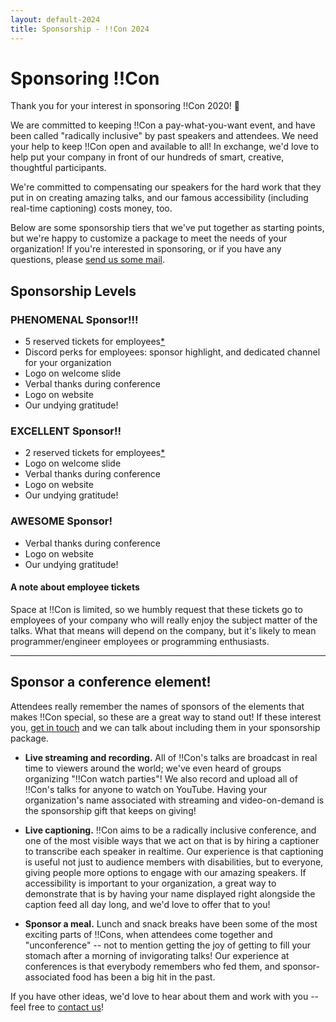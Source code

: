 ```yaml
---
layout: default-2024
title: Sponsorship - !!Con 2024
---
```


# Sponsoring !!Con

Thank you for your interest in sponsoring !!Con 2020!  💜

We are committed to keeping !!Con a pay-what-you-want event, and have
been called "radically inclusive" by past speakers and attendees. We
need your help to keep !!Con open and available to all! In exchange, we'd
love to help put your company in front of our hundreds of smart, creative,
thoughtful participants.

We're committed to compensating our speakers for the hard work that they put
in on creating amazing talks, and our famous accessibility (including
real-time captioning) costs money, too.

Below are some sponsorship tiers that we've put together as starting points,
but we're happy to customize a package to meet the needs of your
organization!  If you're interested in sponsoring, or if you have any
questions, please [send us some
mail](mailto:2024-organizers@exclamation.foundation).

## Sponsorship Levels

### PHENOMENAL Sponsor!!!

* 5 reserved tickets for employees[*](#note-on-tickets)
* Discord perks for employees: sponsor highlight, and dedicated channel
  for your organization
* Logo on welcome slide
* Verbal thanks during conference
* Logo on website
* Our undying gratitude!

### EXCELLENT Sponsor!!
* 2 reserved tickets for employees[*](#note-on-tickets)
* Logo on welcome slide
* Verbal thanks during conference
* Logo on website
* Our undying gratitude!

### AWESOME Sponsor!

* Verbal thanks during conference
* Logo on website
* Our undying gratitude!

<a name="note-on-tickets"></a>

#### A note about employee tickets

Space at !!Con is limited, so we humbly request that these tickets go
to employees of your company who will really enjoy the subject matter
of the talks.  What that means will depend on the company, but it's
likely to mean programmer/engineer employees or programming
enthusiasts.

---

## Sponsor a conference element!

Attendees really remember the names of sponsors of the elements that makes
!!Con special, so these are a great way to stand out!  If these interest you,
[get in touch](mailto:2024-organizers@exclamation.foundation) and we can talk
about including them in your sponsorship package.

* **Live streaming and recording.** All of !!Con's talks are broadcast
  in real time to viewers around the world; we've even heard of groups
  organizing "!!Con watch parties"!  We also record and upload all of
  !!Con's talks for anyone to watch on YouTube.  Having your
  organization's name associated with streaming and video-on-demand is the
  sponsorship gift that keeps on giving!

* **Live captioning.** !!Con aims to be a radically inclusive
  conference, and one of the most visible ways that we act on that is by
  hiring a captioner to transcribe each speaker in realtime.  Our experience
  is that captioning is useful not just to audience members with
  disabilities, but to everyone, giving people more options to engage with
  our amazing speakers.  If accessibility is important to your organization,
  a great way to demonstrate that is by having your name displayed right
  alongside the caption feed all day long, and we'd love to offer that to
  you!

* **Sponsor a meal.** Lunch and snack breaks have been some of the most
  exciting parts of !!Cons, when attendees come together and "unconference"
  -- not to mention getting the joy of getting to fill your stomach after a
  morning of invigorating talks!  Our experience at conferences is that
  everybody remembers who fed them, and sponsor-associated food has been a
  big hit in the past.

If you have other ideas, we'd love to hear about them and work with you -- feel
free to [contact us](mailto:2024-organizers@exclamation.foundation)!
